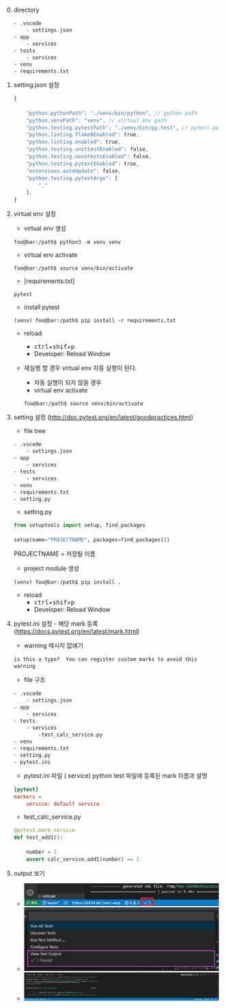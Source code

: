 0. directory
    ```
    - .vscode
        - settings.json
    - app
        - services
    - tests
        - services
    - venv
    - requirements.txt
    ```

1. setting.json 설정 
    ```javascript
    {
	    
	    "python.pythonPath": "./venv/bin/python", // python path
	    "python.venvPath": "venv", // virtual env path
	    "python.testing.pytestPath": "./venv/bin/py.test", // pytest path
	    "python.linting.flake8Enabled": true,
	    "python.linting.enabled": true,
	    "python.testing.unittestEnabled": false,
	    "python.testing.nosetestsEnabled": false,
	    "python.testing.pytestEnabled": true,
	    "extensions.autoUpdate": false,
	    "python.testing.pytestArgs": [
	        "."
	    ],
	}

    ```

2. virtual env 설정
    - virtual env 생성

    ```console
    foo@bar:/path$ python3 -m venv venv
    ```

    - virtual env activate
    ```console
    foo@bar:/path$ source venv/bin/activate
    ``` 

    - [requirements.txt]
    ```
    pytest
    ```

    - install pytest
    ```console
    (venv) foo@bar:/path$ pip install -r requirements.txt
    ```
    - reload 
        - <kbd>ctrl</kbd>+<kbd>shif</kbd>+<kbd>p</kbd>
        - Developer: Reload Window

    - 재실행 할 경우 virtual env 자동 실행이 된다.
        - 자동 실행이 되지 않을 경우
        - virtual env activate
        ```console
        foo@bar:/path$ source venv/bin/activate
        ``` 
        

3. setting 설정 (http://doc.pytest.org/en/latest/goodpractices.html)
    - file tree
    ```
    - .vscode
        - settings.json
    - app
        - services
    - tests
        - services
    - venv
    - requirements.txt
    - setting.py
    ```

    - setting.py
    
    ```python
    from setuptools import setup, find_packages

    setup(name="PROJECTNAME", packages=find_packages())
    ```
    PROJECTNAME = 저장될 이름

    - project module 생성
    ```console
    (venv) foo@bar:/path$ pip install .
    ```

    - reload 
        - <kbd>ctrl</kbd>+<kbd>shif</kbd>+<kbd>p</kbd>
        - Developer: Reload Window

4. pytest.ini 설정 - 해당 mark 등록(https://docs.pytest.org/en/latest/mark.html)
    - warning 메시지 없애기
    ```
    is this a typo?  You can register custom marks to avoid this warning
    ```
    - file 구조
    ```
    - .vscode
        - settings.json
    - app
        - services
    - tests
        - services
            -test_calc_service.py
    - venv
    - requirements.txt
    - setting.py
    - pytest.ini
    ```

    - pytest.ini 파일 ( service) python test 파일에 등록된 mark 이름과 설명

    ```ini
    [pytest]
    markers =
        service: default service
    ```
    - test_calc_service.py
    ```python
    @pytest.mark.service
    def test_add1():

        number = 1
        assert calc_service.add1(number) == 2
    ```
    
5. output 보기
    - ![](/img/1.png)
    - ![](/img/2.png)
    - ![](/img/3.png)